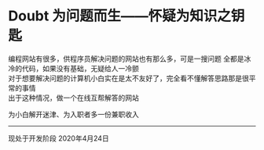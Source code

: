 # Doubt 为问题而生——怀疑为知识之钥匙

编程网站有很多，供程序员解决问题的网站也有那么多，可是一搜问题 全都是冰冷的代码，如果没有基础，无疑给人一冷颤  
对于想要解决问题的计算机小白实在是太不友好了，完全看不懂解答思路那是很平常的事情  
出于这种情况，做一个在线互帮解答的网站  

为小白解开迷津、为入职者多一份兼职收入

--- 


现处于开发阶段  2020年4月24日 
